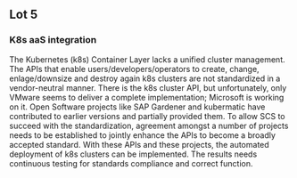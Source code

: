 ## Lot 5

### K8s aaS integration
The Kubernetes (k8s) Container Layer lacks a unified cluster management. The APIs that enable users/developers/operators to create, change, enlage/downsize and destroy again k8s clusters are not standardized in a vendor-neutral manner. There is the k8s cluster API, but unfortunately, only VMware seems to deliver a complete implementation; Microsoft is working on it. Open Software projects like SAP Gardener and kubermatic have contributed to earlier versions and partially provided them. To allow SCS to succeed with the standardization, agreement amongst a number of projects needs to be established to jointly enhance the APIs to become a broadly accepted standard. With these APIs and these projects, the automated deployment of k8s clusters can be implemented. The results needs continuous testing for standards compliance and correct function.